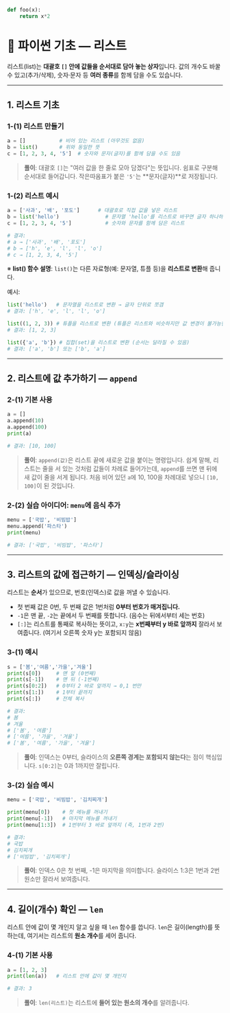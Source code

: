 ```python
def foo(x):
    return x*2
```


# 🐣 파이썬 기초 — 리스트

리스트(list)는 **대괄호 ************************************************************************************************`[]`************************************************************************************************ 안에 값들을 순서대로 담아 놓는 상자**입니다. 값의 개수도 바꿀 수 있고(추가/삭제), 숫자·문자 등 **여러 종류**를 함께 담을 수도 있습니다.

---

## 1. 리스트 기초

### 1-(1) 리스트 만들기

```python
a = []           # 비어 있는 리스트 (아무것도 없음)
b = list()       # 위와 동일한 뜻
c = [1, 2, 3, 4, '5']  # 숫자와 문자(글자)를 함께 담을 수도 있음
```

> **풀이**: 대괄호 `[]`는 "여러 값을 한 줄로 모아 담겠다"는 뜻입니다. 쉼표로 구분해 순서대로 들어갑니다. 작은따옴표가 붙은 `'5'`는 \*\*문자(글자)\*\*로 저장됩니다.

### 1-(2) 리스트 예시

```python
a = ['사과', '배', '포도']      # 대괄호로 직접 값을 넣은 리스트
b = list('hello')               # 문자열 'hello'를 리스트로 바꾸면 글자 하나하나가 원소가 됨
c = [1, 2, 3, 4, '5']           # 숫자와 문자를 함께 담은 리스트

# 결과:
# a → ['사과', '배', '포도']
# b → ['h', 'e', 'l', 'l', 'o']
# c → [1, 2, 3, 4, '5']
```

※ **list() 함수 설명**: `list()`는 다른 자료형(예: 문자열, 튜플 등)을 **리스트로 변환**해 줍니다.

예시:

```python
list('hello')   # 문자열을 리스트로 변환 → 글자 단위로 쪼갬
# 결과: ['h', 'e', 'l', 'l', 'o']

list((1, 2, 3)) # 튜플을 리스트로 변환 (튜플은 리스트와 비슷하지만 값 변경이 불가능한 자료형)
# 결과: [1, 2, 3]

list({'a', 'b'}) # 집합(set)을 리스트로 변환 (순서는 달라질 수 있음)
# 결과: ['a', 'b'] 또는 ['b', 'a']
```

---

## 2. 리스트에 값 추가하기 — `append`

### 2-(1) 기본 사용

```python
a = []
a.append(10)
a.append(100)
print(a)

# 결과: [10, 100]
```

> **풀이**: `append(값)`은 리스트 끝에 새로운 값을 붙이는 명령입니다. 쉽게 말해, 리스트는 줄을 서 있는 것처럼 값들이 차례로 들어가는데, `append`를 쓰면 맨 뒤에 새 값이 줄을 서게 됩니다. 처음 비어 있던 `a`에 10, 100을 차례대로 넣으니 `[10, 100]`이 된 것입니다.

### 2-(2) 실습 아이디어: `menu`에 음식 추가

```python
menu = ['국밥', '비빔밥']
menu.append('파스타')
print(menu)

# 결과: ['국밥', '비빔밥', '파스타']
```

---

## 3. 리스트의 값에 접근하기 — 인덱싱/슬라이싱

리스트는 **순서**가 있으므로, 번호(인덱스)로 값을 꺼낼 수 있습니다.

- 첫 번째 값은 0번, 두 번째 값은 1번처럼 **0부터 번호가 매겨집니다.**
- `-1`은 맨 끝, `-2`는 끝에서 두 번째를 뜻합니다. (음수는 뒤에서부터 세는 번호)
- `[:]`는 리스트를 통째로 복사하는 뜻이고, `x:y`는 **x번째부터 y 바로 앞까지** 잘라서 보여줍니다. (여기서 오른쪽 숫자 y는 포함되지 않음)

### 3-(1) 예시

```python
s = ['봄','여름','가을','겨울']
print(s[0])     # 맨 앞 (0번째)
print(s[-1])    # 맨 뒤 (-1번째)
print(s[0:2])   # 0부터 2 바로 앞까지 → 0,1 번만
print(s[1:])    # 1부터 끝까지
print(s[:])     # 전체 복사

# 결과:
# 봄
# 겨울
# ['봄', '여름']
# ['여름', '가을', '겨울']
# ['봄', '여름', '가을', '겨울']
```

> **풀이**: 인덱스는 0부터, 슬라이스의 **오른쪽 경계는 포함되지 않는다**는 점이 핵심입니다. `s[0:2]`는 0과 1까지만 잘립니다.

### 3-(2) 실습 예시

```python
menu = ['국밥', '비빔밥', '김치찌개']

print(menu[0])    # 첫 메뉴를 꺼내기
print(menu[-1])   # 마지막 메뉴를 꺼내기
print(menu[1:3])  # 1번부터 3 바로 앞까지 (즉, 1번과 2번)

# 결과:
# 국밥
# 김치찌개
# ['비빔밥', '김치찌개']
```

> **풀이**: 인덱스 0은 첫 번째, -1은 마지막을 의미합니다. 슬라이스 1:3은 1번과 2번 원소만 잘라서 보여줍니다.

---

## 4. 길이(개수) 확인 — `len`

리스트 안에 값이 몇 개인지 알고 싶을 때 `len` 함수를 씁니다. `len`은 길이(length)를 뜻하는데, 여기서는 리스트의 **원소 개수**를 세어 줍니다.

### 4-(1) 기본 사용

```python
a = [1, 2, 3]
print(len(a))   # 리스트 안에 값이 몇 개인지

# 결과: 3
```

> **풀이**: `len(리스트)`는 리스트에 **들어 있는 원소의 개수**를 알려줍니다.

